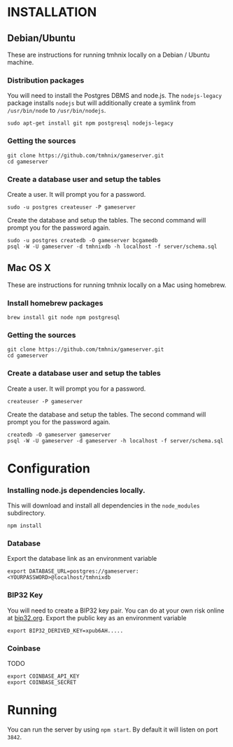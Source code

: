 INSTALLATION
============

Debian/Ubuntu
-------------

These are instructions for running tmhnix locally on a Debian / Ubuntu machine.

### Distribution packages

You will need to install the Postgres DBMS and node.js. The `nodejs-legacy`
package installs `nodejs` but will additionally create a symlink from
`/usr/bin/node` to `/usr/bin/nodejs`.

    sudo apt-get install git npm postgresql nodejs-legacy

### Getting the sources

    git clone https://github.com/tmhnix/gameserver.git
    cd gameserver

### Create a database user and setup the tables

Create a user. It will prompt you for a password.

    sudo -u postgres createuser -P gameserver

Create the database and setup the tables. The second command will prompt you
for the password again.

    sudo -u postgres createdb -O gameserver bcgamedb
    psql -W -U gameserver -d tmhnixdb -h localhost -f server/schema.sql

Mac OS X
--------

These are instructions for running tmhnix locally on a Mac using homebrew.

### Install homebrew packages

    brew install git node npm postgresql

### Getting the sources

    git clone https://github.com/tmhnix/gameserver.git
    cd gameserver

### Create a database user and setup the tables

Create a user. It will prompt you for a password.

    createuser -P gameserver

Create the database and setup the tables. The second command will prompt you
for the password again.

    createdb -O gameserver gameserver
    psql -W -U gameserver -d gameserver -h localhost -f server/schema.sql


Configuration
=============

### Installing node.js dependencies locally.

This will download and install all dependencies in the `node_modules` subdirectory.

    npm install

### Database

Export the database link as an environment variable

    export DATABASE_URL=postgres://gameserver:<YOURPASSWORD>@localhost/tmhnixdb

### BIP32 Key

You will need to create a BIP32 key pair. You can do at your own risk online at [bip32.org](http://bip32.org/). Export the public key as an environment variable

    export BIP32_DERIVED_KEY=xpub6AH.....

### Coinbase

TODO

    export COINBASE_API_KEY
    export COINBASE_SECRET

Running
=======

You can run the server by using `npm start`. By default it will listen on port `3842`.
